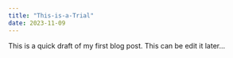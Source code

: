 ```yaml
---
title: "This-is-a-Trial"
date: 2023-11-09
---
```


This is a quick draft of my first blog post. This can be edit it later...
